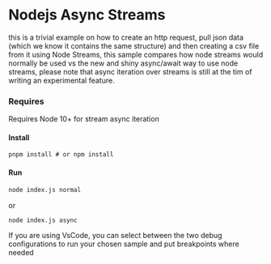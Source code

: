 # Nodejs Async Streams
this is a trivial example on how to create an http request, pull json data (which we know it contains the same structure)
and then creating a csv file from it using Node Streams, this sample compares how node streams would normally be used vs the
new and shiny async/await way to use node streams, please note that async iteration over streams is still at the tim of writing
an experimental feature.

### Requires
Requires Node 10+ for stream async iteration

#### Install
```
pnpm install # or npm install
```

#### Run
```bash
node index.js normal
```
or
```bash
node index.js async
```

If you are using VsCode, you can select between the two debug configurations to run your chosen sample
and put breakpoints where needed

